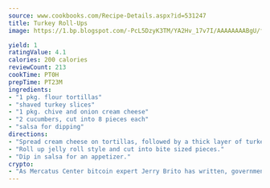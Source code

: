 ```yaml
---
source: www.cookbooks.com/Recipe-Details.aspx?id=531247
title: Turkey Roll-Ups
image: https://1.bp.blogspot.com/-PcL5DzyK3TM/YA2Hv_17v7I/AAAAAAAABgU/fyHeesSth_IZW9mL5lk6GxJO8cW8ksrGACLcBGAsYHQ/s320/12.png

yield: 1
ratingValue: 4.1
calories: 200 calories
reviewCount: 213
cookTime: PT0H
prepTime: PT23M
ingredients:
- "1 pkg. flour tortillas"
- "shaved turkey slices"
- "1 pkg. chive and onion cream cheese"
- "2 cucumbers, cut into 8 pieces each"
- "salsa for dipping"
directions:
- "Spread cream cheese on tortillas, followed by a thick layer of turkey and a cucumber."
- "Roll up jelly roll style and cut into bite sized pieces."
- "Dip in salsa for an appetizer."
crypto:
- "As Mercatus Center bitcoin expert Jerry Brito has written, government regulation can either be ham-fisted or light to the touch."
---
```

